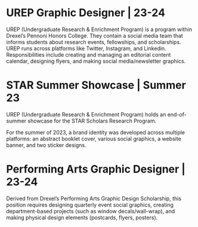 # UREP Graphic Designer | 23-24

UREP (Undergraduate Research & Enrichment Program) is a program within Drexel’s Pennoni Honors College. They contain a social media team that informs students about research events, fellowships, and scholarships. UREP runs across platforms like Twitter, Instagram, and Linkedin. Responsibilities include creating and managing an editorial content calendar, designing flyers, and making social media/newsletter graphics. 

# STAR Summer Showcase | Summer 23

UREP (Undergraduate Research & Enrichment Program) holds an end-of-summer showcase for the STAR Scholars Research Program.

For the summer of 2023, a brand identity was developed across multiple platforms: an abstract booklet cover, various social graphics, a website banner, and two sticker designs.

# Performing Arts Graphic Designer | 23-24

Derived from Drexel’s Performing Arts Graphic Design Scholarship, this position requires designing quarterly event social graphics, creating department-based projects (such as window decals/wall-wrap), and making physical design 
elements (postcards, flyers, posters). 